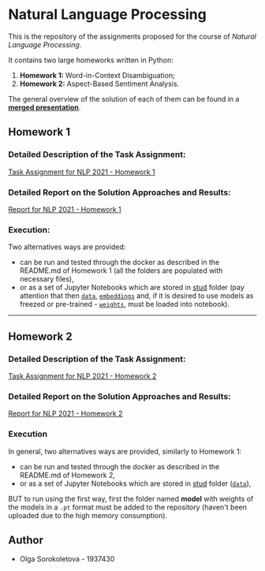# Natural Language Processing

This is the repository of the assignments proposed for the course of *Natural Language Processing*. 

It contains two large homeworks written in Python:
1. **Homework 1:** Word-in-Context Disambiguation;
2. **Homework 2:** Aspect-Based Sentiment Analysis.

The general overview of the solution of each of them can be found in a [**merged presentation**](https://github.com/olga-sorokoletova/NLP/blob/main/Presentation%20for%20both%20Homeworks.pdf).

## Homework 1

### Detailed Description of the Task Assignment:

[Task Assignment for NLP 2021 - Homework 1](https://github.com/olga-sorokoletova/NLP/blob/main/Homework%201/Task%20Assignment%20for%20NLP%202021%20-%20Homework%201.pdf)

### Detailed Report on the Solution Approaches and Results:

[Report for NLP 2021 - Homework 1](https://github.com/olga-sorokoletova/NLP/blob/main/Homework%201/report.pdf)

### Execution:

Two alternatives ways are provided:
* can be run and tested through the docker as described in the README.md of Homework 1 (all the folders are populated with necessary files),
* or as a set of Jupyter Notebooks which are stored in [stud](https://github.com/olga-sorokoletova/NLP/tree/main/Homework%201/hw1/stud) folder (pay attention that then [```data```](https://github.com/olga-sorokoletova/NLP/tree/main/Homework%201/data), [```embeddings```](https://github.com/olga-sorokoletova/NLP/blob/main/Homework%201/model/glove.6B.50d.txt) and, if it is desired to use models as freezed or pre-trained - [```weights```](https://github.com/olga-sorokoletova/NLP/tree/main/Homework%201/model), must be loaded into notebook).

___

## Homework 2

### Detailed Description of the Task Assignment:

[Task Assignment for NLP 2021 - Homework 2](https://github.com/olga-sorokoletova/NLP/blob/main/Homework%202/Task%20Assignment%20for%20NLP%202021%20-%20Homework%202.pdf)

### Detailed Report on the Solution Approaches and Results:

[Report for NLP 2021 - Homework 2](https://github.com/olga-sorokoletova/NLP/blob/main/Homework%202/report.pdf)

### Execution

In general, two alternatives ways are provided, similarly to Homework 1:
* can be run and tested through the docker as described in the README.md of Homework 2,
* or as a set of Jupyter Notebooks which are stored in [stud](https://github.com/olga-sorokoletova/NLP/tree/main/Homework%202/hw2/stud) folder ([```data```](https://github.com/olga-sorokoletova/NLP/tree/main/Homework%202/data)),

BUT to run using the first way, first the folder named **model** with weights of the models in a ```.pt``` format must be added to the repository (haven't been uploaded due to the high memory consumption).

## Author
- Olga Sorokoletova - 1937430
